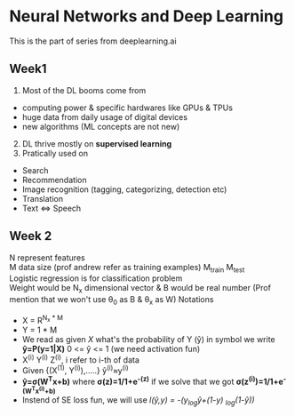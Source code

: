 # Neural Networks and Deep Learning
This is the part of series from deeplearning.ai 

## Week1
1. Most of the DL booms come from
* computing power & specific hardwares like GPUs & TPUs
* huge data from daily usage of digital devices 
* new algorithms (ML concepts are not new)

2. DL thrive mostly on **supervised learning**
3. Pratically used on 
* Search 
* Recommendation
* Image recognition (tagging, categorizing, detection etc)
* Translation
* Text <=> Speech 
## Week 2 
N represent features<br>
M data size (prof andrew refer as training examples) M<sub>train</sub> M<sub>test</sub><br>
Logistic regression is for classification problem<br>
Weight would be N<sub>x</sub> dimensional vector & B would be real number (Prof mention that we won't use θ<sub>0</sub> as B & θ<sub>x</sub> as W)
Notations<br>
  * X = R<sup>N<sub>x</sub> * M</sup>
  * Y = 1 * M
  * We read as given *X* what's the probability of Y (ŷ) in symbol we write **ŷ=P(y=1|X)** 0 <= ŷ <= 1 (we need activation fun)
  * X<sup>(i)</sup> Y<sup>(i)</sup> Z<sup>(i)</sup>, i refer to i-th of data
  * Given {(X<sup>(1)</sup>, Y<sup>(i)</sup>),.....} ŷ<sup>(i)</sup>≈y<sup>(i)</sup>
  *  **ŷ=σ(W<sup>T</sup>x+b)** where **σ(z)=1/1+e<sup>-(z)</sup>** if we solve that we got **σ(z<sup>(i)</sup>)=1/1+e<sup>-(W<sup>T</sup>x<sup>(i)</sup>+b)</sup>**
  * Instend of SE loss fun, we will use *l(ŷ,y) = -(y<sub>log</sub>ŷ+(1-y) <sub>log</sub>(1-ŷ))*
